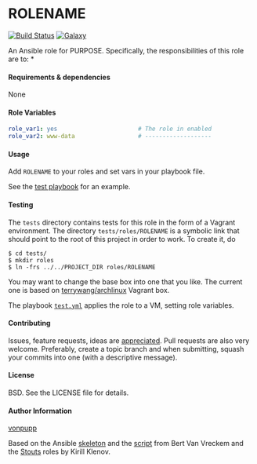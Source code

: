 ROLENAME
===

[![Build Status](http://img.shields.io/travis/vonpupp/ROLENAME.svg?style=flat-square)](https://travis-ci.org/vonpupp/ROLENAME)
[![Galaxy](http://img.shields.io/badge/galaxy-ROLENAME-blue.svg?style=flat-square)](https://galaxy.ansible.com/list#/roles/ZZZ)

An Ansible role for PURPOSE. Specifically, the responsibilities of this role are to:
*

#### Requirements & dependencies

None

#### Role Variables

```yaml
role_var1: yes                       # The role in enabled
role_var2: www-data                  # -------------------
```

#### Usage

Add `ROLENAME` to your roles and set vars in your playbook file.

See the [test playbook](tests/test.yml) for an example.

#### Testing

The `tests` directory contains tests for this role in the form of a Vagrant environment. The directory `tests/roles/ROLENAME` is a symbolic link that should point to the root of this project in order to work. To create it, do

```ShellSession
$ cd tests/
$ mkdir roles
$ ln -frs ../../PROJECT_DIR roles/ROLENAME
```

You may want to change the base box into one that you like. The current one is based on [terrywang/archlinux](https://github.com/terrywang/vagrantboxes/blob/master/archlinux-x86_64.md) Vagrant box.

The playbook [`test.yml`](tests/test.yml) applies the role to a VM, setting role variables.

#### Contributing

Issues, feature requests, ideas are [appreciated](https://github.com/vonpupp/ROLENAME/issues). Pull requests are also very welcome. Preferably, create a topic branch and when submitting, squash your commits into one (with a descriptive message).

#### License

BSD. See the LICENSE file for details.

#### Author Information

[vonpupp]

Based on the Ansible [skeleton] and the [script] from Bert Van Vreckem and the [Stouts] roles by Kirill Klenov.

[vonpupp]: https://github.com/vonpupp
[skeleton]: https://github.com/bertvv/ansible-role-skeleton
[script]: https://github.com/bertvv/scripts/blob/master/src/role-skel.sh
[Stouts]: https://github.com/Stouts
